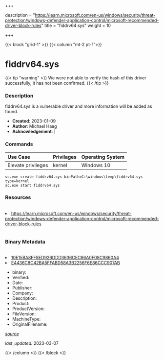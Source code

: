 +++

description = "https://learn.microsoft.com/en-us/windows/security/threat-protection/windows-defender-application-control/microsoft-recommended-driver-block-rules"
title = "fiddrv64.sys"
weight = 10

+++


{{< block "grid-1" >}}
{{< column "mt-2 pt-1">}}




# fiddrv64.sys 


{{< tip "warning" >}}
We were not able to verify the hash of this driver successfully, it has not been confirmed.
{{< /tip >}}




### Description


fiddrv64.sys is a vulnerable driver and more information will be added as found.


- **Created**: 2023-01-09
- **Author**: Michael Haag
- **Acknowledgement**:  | [](https://twitter.com/)

### Commands

| Use Case | Privilages | Operating System | 
|:---- | ---- | ---- |
| Elevate privileges | kernel | Windows 10 |

```
sc.exe create fiddrv64.sys binPath=C:\windows\temp\fiddrv64.sys type=kernel
sc.exe start fiddrv64.sys
```

### Resources
<br>


<li><a href=" https://learn.microsoft.com/en-us/windows/security/threat-protection/windows-defender-application-control/microsoft-recommended-driver-block-rules"> https://learn.microsoft.com/en-us/windows/security/threat-protection/windows-defender-application-control/microsoft-recommended-driver-block-rules</a></li>


<br>


### Binary Metadata
<br>



<li><a href="https://www.virustotal.com/gui/file/10E15BA8FF8ED926DDD3636CEC66A0F08C9860A4">10E15BA8FF8ED926DDD3636CEC66A0F08C9860A4</a></li>

<li><a href="https://www.virustotal.com/gui/file/E4436C8C42BA5FFABD58A3B2256F6E86CCC907AB">E4436C8C42BA5FFABD58A3B2256F6E86CCC907AB</a></li>



- binary: 
- Verified: 
- Date: 
- Publisher: 
- Company: 
- Description: 
- Product: 
- ProductVersion: 
- FileVersion: 
- MachineType: 
- OriginalFilename: 

[*source*](https://github.com/magicsword-io/LOLDrivers/tree/main/yaml/fiddrv64.sys.yml)

*last_updated:* 2023-03-07


{{< /column >}}
{{< /block >}}
